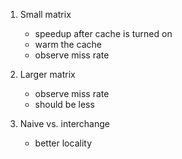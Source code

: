 1. Small matrix
   - speedup after cache is turned on
   - warm the cache
   - observe miss rate

2. Larger matrix
   - observe miss rate
   - should be less

3. Naive vs. interchange
   - better locality

